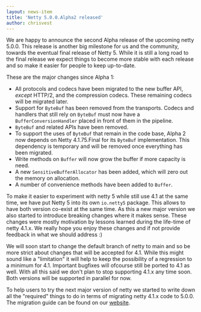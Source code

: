 ```yaml
---
layout: news-item
title: 'Netty 5.0.0.Alpha2 released'
author: chrisvest
---
```


We are happy to announce the second Alpha release of the upcoming netty 5.0.0. This release is another big milestone for us and the community, towards the eventual final release of Netty 5. While it is still a long road to the final release we expect things to become more stable with each release and so make it easier for people to keep up-to-date.

These are the major changes since Alpha 1:

* All protocols and codecs have been migrated to the new buffer API, _except_ HTTP/2, and the compression codecs. These remaining codecs will be migrated later.
* Support for `ByteBuf` has been removed from the transports. Codecs and handlers that still rely on `ByteBuf` must now have a `BufferConversionHandler` placed in front of them in the pipeline.
* `ByteBuf` and related APIs have been removed.
* To support the uses of `ByteBuf` that remain in the code base, Alpha 2 now depends on Netty 4.1.75.Final for its `ByteBuf` implementation. This dependency is temporary and will be removed once everything has been migrated.
* Write methods on `Buffer` will now grow the buffer if more capacity is need.
* A new `SensitiveBufferAllocator` has been added, which will zero out the memory on allocation.
* A number of convenience methods have been added to `Buffer`.

To make it easier to experiment with netty 5 while still use 4.1 at the same time, we have put Netty 5 into its own `io.netty5` package. This allows to have both version co-exist at the same time. As this a new major version we also started to introduce breaking changes where it makes sense. These changes were mostly motivation by lessons learned during the life-time of netty 4.1.x. We really hope you enjoy these changes and if not provide feedback in what we should address :)

We will soon start to change the default branch of netty to main and so be more strict about changes that will be accepted for 4.1. While this might sound like a "limitation" it will  help to keep the possibility of a regression to a minimum for 4.1. Important bugfixes will ofcourse still be ported to 4.1 as well.  With all this said we don't plan to stop supporting 4.1.x any time soon. Both versions will be supported in parallel for now.

To help users to try the next major version of netty we started to write down all the "required" things to do in terms of migrating netty 4.1.x code to 5.0.0. The migration guide can be found on our [website](https://github.com/netty/netty/wiki/Netty-5-Migration-Guide).